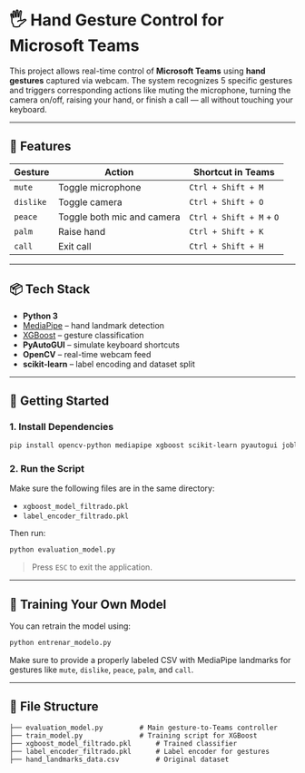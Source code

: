 # 🖐️ Hand Gesture Control for Microsoft Teams

This project allows real-time control of **Microsoft Teams** using **hand gestures** captured via webcam. The system recognizes 5 specific gestures and triggers corresponding actions like muting the microphone, turning the camera on/off, raising your hand, or finish a call — all without touching your keyboard.

---

## 🎯 Features

| Gesture   | Action                                  | Shortcut in Teams            |
|-----------|------------------------------------------|-------------------------------|
| `mute`    | Toggle microphone                        | `Ctrl + Shift + M`            |
| `dislike` | Toggle camera                            | `Ctrl + Shift + O`            |
| `peace`   | Toggle both mic and camera               | `Ctrl + Shift + M` + `O`      |
| `palm`    | Raise hand                               | `Ctrl + Shift + K`            |
| `call`    | Exit call                                | `Ctrl + Shift + H`            |

---

## 📦 Tech Stack

- **Python 3**
- [MediaPipe](https://google.github.io/mediapipe/) – hand landmark detection
- [XGBoost](https://xgboost.readthedocs.io/) – gesture classification
- **PyAutoGUI** – simulate keyboard shortcuts
- **OpenCV** – real-time webcam feed
- **scikit-learn** – label encoding and dataset split

---

## 🚀 Getting Started

### 1. Install Dependencies

```bash
pip install opencv-python mediapipe xgboost scikit-learn pyautogui joblib pandas
```

### 2. Run the Script

Make sure the following files are in the same directory:
- `xgboost_model_filtrado.pkl`
- `label_encoder_filtrado.pkl`

Then run:

```bash
python evaluation_model.py
```

> Press `ESC` to exit the application.

---

## 🧪 Training Your Own Model

You can retrain the model using:

```bash
python entrenar_modelo.py
```

Make sure to provide a properly labeled CSV with MediaPipe landmarks for gestures like `mute`, `dislike`, `peace`, `palm`, and `call`.

---

## 📂 File Structure

```
├── evaluation_model.py         # Main gesture-to-Teams controller
├── train_model.py              # Training script for XGBoost
├── xgboost_model_filtrado.pkl      # Trained classifier
├── label_encoder_filtrado.pkl      # Label encoder for gestures
├── hand_landmarks_data.csv         # Original dataset
```

